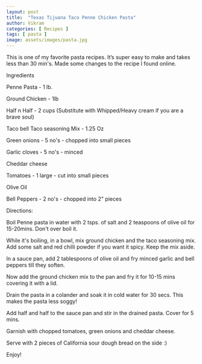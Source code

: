 ```yaml
---
layout: post
title:  "Texas Tijuana Taco Penne Chicken Pasta"
author: Vikram
categories: [ Recipes ]
tags: [ pasta ]
image: assets/images/pasta.jpg
---
```


This is one of my favorite pasta recipes. It’s super easy to make and takes less than 30 min's. Made some changes to the recipe I found online.

Ingredients

Penne Pasta - 1 lb.

Ground Chicken - 1lb

Half n Half - 2 cups (Substitute with Whipped/Heavy cream if you are a brave soul)

Taco bell Taco seasoning Mix - 1.25 Oz

Green onions - 5 no's - chopped into small pieces

Garlic cloves - 5 no's - minced

Cheddar cheese

Tomatoes - 1 large - cut into small pieces

Olive Oil

Bell Peppers - 2 no's - chopped into 2" pieces

Directions:

Boil Penne pasta in water with 2 tsps. of salt and 2 teaspoons of olive oil for 15-20mins. Don't over boil it.

While it's boiling, in a bowl, mix ground chicken and the taco seasoning mix. Add some salt and red chilli powder if you want it spicy. Keep the mix aside.

In a sauce pan, add 2 tablespoons of olive oil and fry minced garlic and bell peppers till they soften.

Now add the ground chicken mix to the pan and fry it for 10-15 mins covering it with a lid.

Drain the pasta in a colander and soak it in cold water for 30 secs. This makes the pasta less soggy!

Add half and half to the sauce pan and stir in the drained pasta. Cover for 5 mins.

Garnish with chopped tomatoes, green onions and cheddar cheese.

Serve with 2 pieces of California sour dough bread on the side :)

Enjoy!
